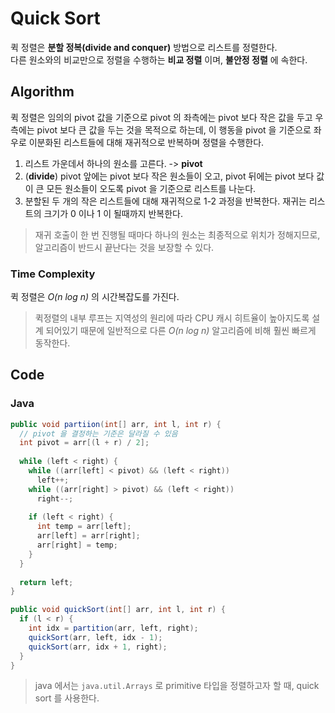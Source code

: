 # Quick Sort
퀵 정렬은 **분할 정복(divide and conquer)** 방법으로 리스트를 정렬한다. </br>
다른 원소와의 비교만으로 정렬을 수행하는 **비교 정렬** 이며, **불안정 정렬** 에 속한다.  </br>

## Algorithm
퀵 정렬은 임의의 pivot 값을 기준으로 pivot 의 좌측에는 pivot 보다 작은 값을 두고 우측에는 pivot 보다 큰 값을 두는 것을 목적으로 하는데, 
이 행동을 pivot 을 기준으로 좌우로 이분화된 리스트들에 대해 재귀적으로 반복하며 정렬을 수행한다. </br>

1. 리스트 가운데서 하나의 원소를 고른다. -> **pivot**
2. (**divide**) pivot 앞에는 pivot 보다 작은 원소들이 오고, pivot 뒤에는 pivot 보다 값이 큰 모든 원소들이 오도록 pivot 을 기준으로 리스트를 나눈다.
3. 분할된 두 개의 작은 리스트들에 대해 재귀적으로 1-2 과정을 반복한다. 재귀는 리스트의 크기가 0 이나 1 이 될때까지 반복한다. 

> 재귀 호출이 한 번 진행될 때마다 하나의 원소는 최종적으로 위치가 정해지므로, 알고리즘이 반드시 끝난다는 것을 보장할 수 있다. 

### Time Complexity 
퀵 정렬은 *O(n log n)* 의 시간복잡도를 가진다. 
> 퀵정렬의 내부 루프는 지역성의 원리에 따라 CPU 캐시 히트율이 높아지도록 설계 되어있기 때문에 일반적으로 다른 *O(n log n)*  알고리즘에 비해 훨씬 빠르게 동작한다.

## Code

### Java
````java
public void partiion(int[] arr, int l, int r) {
  // pivot 을 결정하는 기준은 달라질 수 있음
  int pivot = arr[(l + r) / 2];
  
  while (left < right) {
    while ((arr[left] < pivot) && (left < right))
      left++;
    while ((arr[right] > pivot) && (left < right))
      right--;
  
    if (left < right) {
      int temp = arr[left];
      arr[left] = arr[right];
      arr[right] = temp;
    }
  }
  
  return left;
}

public void quickSort(int[] arr, int l, int r) {
  if (l < r) {
    int idx = partition(arr, left, right);
    quickSort(arr, left, idx - 1);
    quickSort(arr, idx + 1, right);
  }
}
````
> java 에서는 `java.util.Arrays` 로 primitive 타입을 정렬하고자 할 때, quick sort 를 사용한다. 
